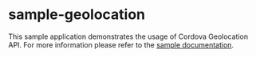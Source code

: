 sample-geolocation
==================

This sample application demonstrates the usage of Cordova Geolocation API. For more information please refer to the [sample documentation](http://docs.icenium.com/sample-apps/sample-geolocation).
